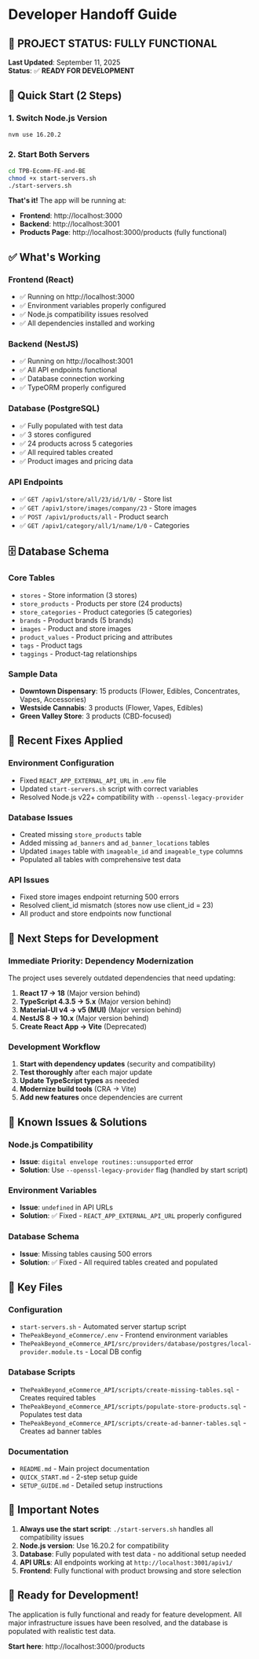 # Developer Handoff Guide

## 🎯 **PROJECT STATUS: FULLY FUNCTIONAL**

**Last Updated**: September 11, 2025  
**Status**: ✅ **READY FOR DEVELOPMENT**

## 🚀 **Quick Start (2 Steps)**

### 1. Switch Node.js Version
```bash
nvm use 16.20.2
```

### 2. Start Both Servers
```bash
cd TPB-Ecomm-FE-and-BE
chmod +x start-servers.sh
./start-servers.sh
```

**That's it!** The app will be running at:
- **Frontend**: http://localhost:3000
- **Backend**: http://localhost:3001
- **Products Page**: http://localhost:3000/products (fully functional)

## ✅ **What's Working**

### **Frontend (React)**
- ✅ Running on http://localhost:3000
- ✅ Environment variables properly configured
- ✅ Node.js compatibility issues resolved
- ✅ All dependencies installed and working

### **Backend (NestJS)**
- ✅ Running on http://localhost:3001
- ✅ All API endpoints functional
- ✅ Database connection working
- ✅ TypeORM properly configured

### **Database (PostgreSQL)**
- ✅ Fully populated with test data
- ✅ 3 stores configured
- ✅ 24 products across 5 categories
- ✅ All required tables created
- ✅ Product images and pricing data

### **API Endpoints**
- ✅ `GET /apiv1/store/all/23/id/1/0/` - Store list
- ✅ `GET /apiv1/store/images/company/23` - Store images
- ✅ `POST /apiv1/products/all` - Product search
- ✅ `GET /apiv1/category/all/1/name/1/0` - Categories

## 🗄️ **Database Schema**

### **Core Tables**
- `stores` - Store information (3 stores)
- `store_products` - Products per store (24 products)
- `store_categories` - Product categories (5 categories)
- `brands` - Product brands (5 brands)
- `images` - Product and store images
- `product_values` - Product pricing and attributes
- `tags` - Product tags
- `taggings` - Product-tag relationships

### **Sample Data**
- **Downtown Dispensary**: 15 products (Flower, Edibles, Concentrates, Vapes, Accessories)
- **Westside Cannabis**: 3 products (Flower, Vapes, Edibles)
- **Green Valley Store**: 3 products (CBD-focused)

## 🔧 **Recent Fixes Applied**

### **Environment Configuration**
- Fixed `REACT_APP_EXTERNAL_API_URL` in `.env` file
- Updated `start-servers.sh` script with correct variables
- Resolved Node.js v22+ compatibility with `--openssl-legacy-provider`

### **Database Issues**
- Created missing `store_products` table
- Added missing `ad_banners` and `ad_banner_locations` tables
- Updated `images` table with `imageable_id` and `imageable_type` columns
- Populated all tables with comprehensive test data

### **API Issues**
- Fixed store images endpoint returning 500 errors
- Resolved client_id mismatch (stores now use client_id = 23)
- All product and store endpoints now functional

## 🎯 **Next Steps for Development**

### **Immediate Priority: Dependency Modernization**
The project uses severely outdated dependencies that need updating:

1. **React 17 → 18** (Major version behind)
2. **TypeScript 4.3.5 → 5.x** (Major version behind)
3. **Material-UI v4 → v5 (MUI)** (Major version behind)
4. **NestJS 8 → 10.x** (Major version behind)
5. **Create React App → Vite** (Deprecated)

### **Development Workflow**
1. **Start with dependency updates** (security and compatibility)
2. **Test thoroughly** after each major update
3. **Update TypeScript types** as needed
4. **Modernize build tools** (CRA → Vite)
5. **Add new features** once dependencies are current

## 🐛 **Known Issues & Solutions**

### **Node.js Compatibility**
- **Issue**: `digital envelope routines::unsupported` error
- **Solution**: Use `--openssl-legacy-provider` flag (handled by start script)

### **Environment Variables**
- **Issue**: `undefined` in API URLs
- **Solution**: ✅ Fixed - `REACT_APP_EXTERNAL_API_URL` properly configured

### **Database Schema**
- **Issue**: Missing tables causing 500 errors
- **Solution**: ✅ Fixed - All required tables created and populated

## 📁 **Key Files**

### **Configuration**
- `start-servers.sh` - Automated server startup script
- `ThePeakBeyond_eCommerce/.env` - Frontend environment variables
- `ThePeakBeyond_eCommerce_API/src/providers/database/postgres/local-provider.module.ts` - Local DB config

### **Database Scripts**
- `ThePeakBeyond_eCommerce_API/scripts/create-missing-tables.sql` - Creates required tables
- `ThePeakBeyond_eCommerce_API/scripts/populate-store-products.sql` - Populates test data
- `ThePeakBeyond_eCommerce_API/scripts/create-ad-banner-tables.sql` - Creates ad banner tables

### **Documentation**
- `README.md` - Main project documentation
- `QUICK_START.md` - 2-step setup guide
- `SETUP_GUIDE.md` - Detailed setup instructions

## 🚨 **Important Notes**

1. **Always use the start script**: `./start-servers.sh` handles all compatibility issues
2. **Node.js version**: Use 16.20.2 for compatibility
3. **Database**: Fully populated with test data - no additional setup needed
4. **API URLs**: All endpoints working at `http://localhost:3001/apiv1/`
5. **Frontend**: Fully functional with product browsing and store selection

## 🎉 **Ready for Development!**

The application is fully functional and ready for feature development. All major infrastructure issues have been resolved, and the database is populated with realistic test data.

**Start here**: http://localhost:3000/products
